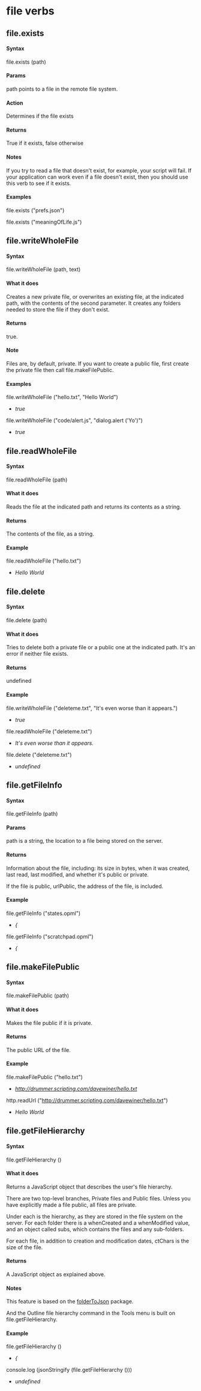 
# file verbs
## file.exists
#### Syntax
file.exists (path)

#### Params
path points to a file in the remote file system.

#### Action
Determines if the file exists

#### Returns
True if it exists, false otherwise

#### Notes
If you try to read a file that doesn't exist, for example, your script will fail. If your application can work even if a file doesn't exist, then you should use this verb to see if it exists. 

#### Examples
file.exists ("prefs.json")

file.exists ("meaningOfLife.js")

## file.writeWholeFile
#### Syntax
file.writeWholeFile (path, text)

#### What it does
Creates a new private file, or overwrites an existing file, at the indicated path, with the contents of the second parameter.  It creates any folders needed to store the file if they don't exist. 

#### Returns
true.

#### Note
Files are, by default, private. If you want to create a public file, first create the private file then call file.makeFilePublic.

#### Examples
file.writeWholeFile ("hello.txt", "Hello World")

- *true*

file.writeWholeFile ("code/alert.js", "dialog.alert ('Yo')") 

- *true*

## file.readWholeFile
#### Syntax
file.readWholeFile (path)

#### What it does
Reads the file at the indicated path and returns its contents as a string. 

#### Returns
The contents of the file, as a string.

#### Example
file.readWholeFile ("hello.txt") 

- *Hello World*

## file.delete
#### Syntax
file.delete (path)

#### What it does
Tries to delete both a private file or a public one at the indicated path. It's an error if neither file exists. 

#### Returns
undefined

#### Example
file.writeWholeFile ("deleteme.txt", "It's even worse than it appears.")

- *true*

file.readWholeFile ("deleteme.txt")

- *It's even worse than it appears.*

file.delete ("deleteme.txt")

- *undefined*

## file.getFileInfo
#### Syntax
file.getFileInfo (path)

#### Params
path is a string, the location to a file being stored on the server.

#### Returns
Information about the file, including: its size in bytes, when it was created, last read, last modified, and whether it's public or private.

If the file is public, urlPublic, the address of the file, is included. 

#### Example
file.getFileInfo ("states.opml") 

- *{*

file.getFileInfo ("scratchpad.opml")

- *{*

## file.makeFilePublic
#### Syntax
file.makeFilePublic (path)

#### What it does
Makes the file public if it is private. 

#### Returns
The public URL of the file. 

#### Example
file.makeFilePublic ("hello.txt")

- *http://drummer.scripting.com/davewiner/hello.txt*

http.readUrl ("http://drummer.scripting.com/davewiner/hello.txt")

- *Hello World*

## file.getFileHierarchy
#### Syntax
file.getFileHierarchy ()

#### What it does
Returns a JavaScript object that describes the user's file hierarchy.

There are two top-level branches, Private files and Public files. Unless you have explicitly made a file public, all files are private. 

Under each is the hierarchy, as they are stored in the file system on the server. For each folder there is a  whenCreated and a whenModified value, and an object called subs, which contains the files and any sub-folders.

For each file, in addition to creation and modification dates, ctChars is the size of the file.

#### Returns
A JavaScript object as explained above.

#### Notes
This feature is based on the <a href="https://github.com/scripting/folderToJson">folderToJson</a> package.

And the Outline file hierarchy command in the Tools menu is built on file.getFileHierarchy. 

#### Example
file.getFileHierarchy ()

- *{*

console.log (jsonStringify (file.getFileHierarchy ()))

- *undefined*

